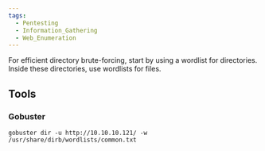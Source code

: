 ```yaml
---
tags:
  - Pentesting
  - Information_Gathering
  - Web_Enumeration
---
```


For efficient directory brute-forcing, start by using a wordlist for directories. Inside these directories, use wordlists for files.

## Tools
### Gobuster
`gobuster dir -u http://10.10.10.121/ -w /usr/share/dirb/wordlists/common.txt`


